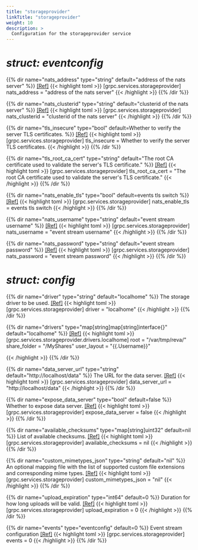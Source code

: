 ```yaml
---
title: "storageprovider"
linkTitle: "storageprovider"
weight: 10
description: >
  Configuration for the storageprovider service
---
```


# _struct: eventconfig_

{{% dir name="nats_address" type="string" default="address of the nats server" %}}
 [[Ref]](https://github.com/cs3org/reva/tree/master/internal/grpc/services/storageprovider/storageprovider.go#L76)
{{< highlight toml >}}
[grpc.services.storageprovider]
nats_address = "address of the nats server"
{{< /highlight >}}
{{% /dir %}}

{{% dir name="nats_clusterid" type="string" default="clusterid of the nats server" %}}
 [[Ref]](https://github.com/cs3org/reva/tree/master/internal/grpc/services/storageprovider/storageprovider.go#L77)
{{< highlight toml >}}
[grpc.services.storageprovider]
nats_clusterid = "clusterid of the nats server"
{{< /highlight >}}
{{% /dir %}}

{{% dir name="tls_insecure" type="bool" default=Whether to verify the server TLS certificates. %}}
 [[Ref]](https://github.com/cs3org/reva/tree/master/internal/grpc/services/storageprovider/storageprovider.go#L78)
{{< highlight toml >}}
[grpc.services.storageprovider]
tls_insecure = Whether to verify the server TLS certificates.
{{< /highlight >}}
{{% /dir %}}

{{% dir name="tls_root_ca_cert" type="string" default="The root CA certificate used to validate the server's TLS certificate." %}}
 [[Ref]](https://github.com/cs3org/reva/tree/master/internal/grpc/services/storageprovider/storageprovider.go#L79)
{{< highlight toml >}}
[grpc.services.storageprovider]
tls_root_ca_cert = "The root CA certificate used to validate the server's TLS certificate."
{{< /highlight >}}
{{% /dir %}}

{{% dir name="nats_enable_tls" type="bool" default=events tls switch %}}
 [[Ref]](https://github.com/cs3org/reva/tree/master/internal/grpc/services/storageprovider/storageprovider.go#L80)
{{< highlight toml >}}
[grpc.services.storageprovider]
nats_enable_tls = events tls switch
{{< /highlight >}}
{{% /dir %}}

{{% dir name="nats_username" type="string" default="event stream username" %}}
 [[Ref]](https://github.com/cs3org/reva/tree/master/internal/grpc/services/storageprovider/storageprovider.go#L81)
{{< highlight toml >}}
[grpc.services.storageprovider]
nats_username = "event stream username"
{{< /highlight >}}
{{% /dir %}}

{{% dir name="nats_password" type="string" default="event stream password" %}}
 [[Ref]](https://github.com/cs3org/reva/tree/master/internal/grpc/services/storageprovider/storageprovider.go#L82)
{{< highlight toml >}}
[grpc.services.storageprovider]
nats_password = "event stream password"
{{< /highlight >}}
{{% /dir %}}

# _struct: config_

{{% dir name="driver" type="string" default="localhome" %}}
The storage driver to be used. [[Ref]](https://github.com/cs3org/reva/tree/master/internal/grpc/services/storageprovider/storageprovider.go#L64)
{{< highlight toml >}}
[grpc.services.storageprovider]
driver = "localhome"
{{< /highlight >}}
{{% /dir %}}

{{% dir name="drivers" type="map[string]map[string]interface{}" default="localhome" %}}
 [[Ref]](https://github.com/cs3org/reva/tree/master/internal/grpc/services/storageprovider/storageprovider.go#L65)
{{< highlight toml >}}
[grpc.services.storageprovider.drivers.localhome]
root = "/var/tmp/reva/"
share_folder = "/MyShares"
user_layout = "{{.Username}}"

{{< /highlight >}}
{{% /dir %}}

{{% dir name="data_server_url" type="string" default="http://localhost/data" %}}
The URL for the data server. [[Ref]](https://github.com/cs3org/reva/tree/master/internal/grpc/services/storageprovider/storageprovider.go#L66)
{{< highlight toml >}}
[grpc.services.storageprovider]
data_server_url = "http://localhost/data"
{{< /highlight >}}
{{% /dir %}}

{{% dir name="expose_data_server" type="bool" default=false %}}
Whether to expose data server. [[Ref]](https://github.com/cs3org/reva/tree/master/internal/grpc/services/storageprovider/storageprovider.go#L67)
{{< highlight toml >}}
[grpc.services.storageprovider]
expose_data_server = false
{{< /highlight >}}
{{% /dir %}}

{{% dir name="available_checksums" type="map[string]uint32" default=nil %}}
List of available checksums. [[Ref]](https://github.com/cs3org/reva/tree/master/internal/grpc/services/storageprovider/storageprovider.go#L68)
{{< highlight toml >}}
[grpc.services.storageprovider]
available_checksums = nil
{{< /highlight >}}
{{% /dir %}}

{{% dir name="custom_mimetypes_json" type="string" default="nil" %}}
An optional mapping file with the list of supported custom file extensions and corresponding mime types. [[Ref]](https://github.com/cs3org/reva/tree/master/internal/grpc/services/storageprovider/storageprovider.go#L69)
{{< highlight toml >}}
[grpc.services.storageprovider]
custom_mimetypes_json = "nil"
{{< /highlight >}}
{{% /dir %}}

{{% dir name="upload_expiration" type="int64" default=0 %}}
Duration for how long uploads will be valid. [[Ref]](https://github.com/cs3org/reva/tree/master/internal/grpc/services/storageprovider/storageprovider.go#L71)
{{< highlight toml >}}
[grpc.services.storageprovider]
upload_expiration = 0
{{< /highlight >}}
{{% /dir %}}

{{% dir name="events" type="eventconfig" default=0 %}}
Event stream configuration [[Ref]](https://github.com/cs3org/reva/tree/master/internal/grpc/services/storageprovider/storageprovider.go#L72)
{{< highlight toml >}}
[grpc.services.storageprovider]
events = 0
{{< /highlight >}}
{{% /dir %}}

